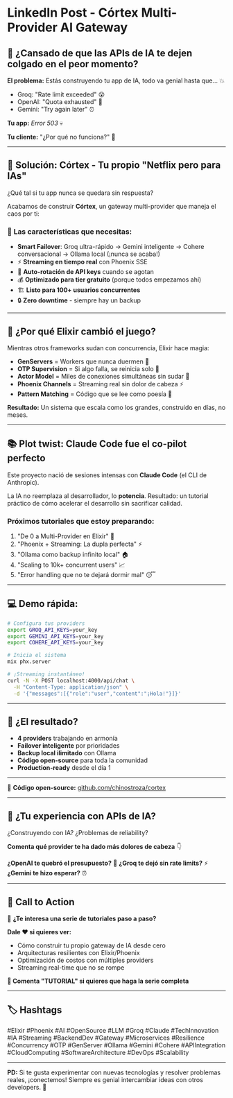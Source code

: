 # LinkedIn Post - Córtex Multi-Provider AI Gateway

## 🧠 ¿Cansado de que las APIs de IA te dejen colgado en el peor momento?

**El problema:** Estás construyendo tu app de IA, todo va genial hasta que... 💥

- Groq: "Rate limit exceeded" 😵
- OpenAI: "Quota exhausted" 💸
- Gemini: "Try again later" ⏰

**Tu app:** *Error 503* 💀

**Tu cliente:** "¿Por qué no funciona?" 😤

---

## 🚀 **Solución: Córtex - Tu propio "Netflix pero para IAs"**

¿Qué tal si tu app nunca se quedara sin respuesta? 

Acabamos de construir **Córtex**, un gateway multi-provider que maneja el caos por ti:

### 🎯 **Las características que necesitas:**
- **Smart Failover**: Groq ultra-rápido → Gemini inteligente → Cohere conversacional → Ollama local (¡nunca se acaba!)
- ⚡ **Streaming en tiempo real** con Phoenix SSE
- 🔄 **Auto-rotación de API keys** cuando se agotan
- 💰 **Optimizado para tier gratuito** (porque todos empezamos ahí)
- 🏗️ **Listo para 100+ usuarios concurrentes**
- 🔒 **Zero downtime** - siempre hay un backup

---

## 🔮 **¿Por qué Elixir cambió el juego?**

Mientras otros frameworks sudan con concurrencia, Elixir hace magia:

- **GenServers** = Workers que nunca duermen 🤖
- **OTP Supervision** = Si algo falla, se reinicia solo 🔄  
- **Actor Model** = Miles de conexiones simultáneas sin sudar 💪
- **Phoenix Channels** = Streaming real sin dolor de cabeza ⚡
- **Pattern Matching** = Código que se lee como poesía 📜

**Resultado:** Un sistema que escala como los grandes, construido en días, no meses.

---

## 📚 **Plot twist: Claude Code fue el co-pilot perfecto**

Este proyecto nació de sesiones intensas con **Claude Code** (el CLI de Anthropic). 

La IA no reemplaza al desarrollador, lo **potencia**. Resultado: un tutorial práctico de cómo acelerar el desarrollo sin sacrificar calidad.

### **Próximos tutoriales que estoy preparando:**
1. "De 0 a Multi-Provider en Elixir" 🚀
2. "Phoenix + Streaming: La dupla perfecta" ⚡  
3. "Ollama como backup infinito local" 🏠
4. "Scaling to 10k+ concurrent users" 📈
5. "Error handling que no te dejará dormir mal" 😴

---

## 💻 **Demo rápida:**

```bash
# Configura tus providers
export GROQ_API_KEYS=your_key
export GEMINI_API_KEYS=your_key
export COHERE_API_KEYS=your_key

# Inicia el sistema  
mix phx.server

# ¡Streaming instantáneo!
curl -N -X POST localhost:4000/api/chat \
  -H "Content-Type: application/json" \
  -d '{"messages":[{"role":"user","content":"¡Hola!"}]}'
```

---

## 🌟 **¿El resultado?**

- **4 providers** trabajando en armonía
- **Failover inteligente** por prioridades
- **Backup local ilimitado** con Ollama
- **Código open-source** para toda la comunidad
- **Production-ready** desde el día 1

---

🔗 **Código open-source:** [github.com/chinostroza/cortex](https://github.com/chinostroza/cortex)

---

## 🤔 **¿Tu experiencia con APIs de IA?**

¿Construyendo con IA? ¿Problemas de reliability? 

**Comenta qué provider te ha dado más dolores de cabeza** 👇

**¿OpenAI te quebró el presupuesto?** 💸
**¿Groq te dejó sin rate limits?** ⚡
**¿Gemini te hizo esperar?** ⏰

---

## 📢 **Call to Action**

🎯 **¿Te interesa una serie de tutoriales paso a paso?** 

**Dale ❤️ si quieres ver:**
- Cómo construir tu propio gateway de IA desde cero
- Arquitecturas resilientes con Elixir/Phoenix  
- Optimización de costos con múltiples providers
- Streaming real-time que no se rompe

**💬 Comenta "TUTORIAL" si quieres que haga la serie completa**

---

## 🏷️ **Hashtags**

#Elixir #Phoenix #AI #OpenSource #LLM #Groq #Claude #TechInnovation #IA #Streaming #BackendDev #Gateway #Microservices #Resilience #Concurrency #OTP #GenServer #Ollama #Gemini #Cohere #APIIntegration #CloudComputing #SoftwareArchitecture #DevOps #Scalability

---

**PD:** Si te gusta experimentar con nuevas tecnologías y resolver problemas reales, ¡conectemos! Siempre es genial intercambiar ideas con otros developers. 🤝